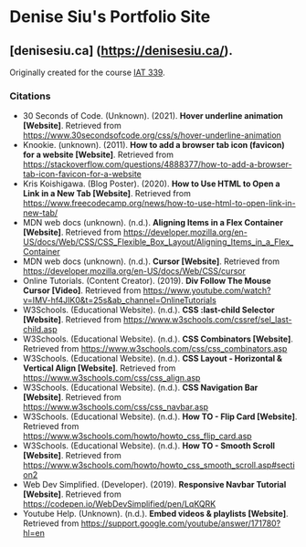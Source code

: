 # Denise Siu's Portfolio Site

## [denisesiu.ca] (https://denisesiu.ca/).
Originally created for the course [IAT 339](https://andrewh.ca/teaches/web_design_and_development/).







### Citations

- 30 Seconds of Code. (Unknown). (2021). **Hover underline animation [Website]**. Retrieved from https://www.30secondsofcode.org/css/s/hover-underline-animation
- Knookie. (unknown). (2011). **How to add a browser tab icon (favicon) for a website [Website]**. Retrieved from https://stackoverflow.com/questions/4888377/how-to-add-a-browser-tab-icon-favicon-for-a-website
- Kris Koishigawa. (Blog Poster). (2020). **How to Use HTML to Open a Link in a New Tab [Website]**. Retrieved from https://www.freecodecamp.org/news/how-to-use-html-to-open-link-in-new-tab/
- MDN web docs (unknown). (n.d.). **Aligning Items in a Flex Container [Website]**. Retrieved from https://developer.mozilla.org/en-US/docs/Web/CSS/CSS_Flexible_Box_Layout/Aligning_Items_in_a_Flex_Container
- MDN web docs (unknown). (n.d.). **Cursor [Website]**. Retrieved from https://developer.mozilla.org/en-US/docs/Web/CSS/cursor
- Online Tutorials. (Content Creator). (2019). **Div Follow The Mouse Cursor [Video]**. Retrieved from https://www.youtube.com/watch?v=IMV-hf4JIK0&t=25s&ab_channel=OnlineTutorials
- W3Schools. (Educational Website). (n.d.). **CSS :last-child Selector [Website]**. Retrieved from https://www.w3schools.com/cssref/sel_last-child.asp
- W3Schools. (Educational Website). (n.d.). **CSS Combinators [Website]**. Retrieved from https://www.w3schools.com/css/css_combinators.asp
- W3Schools. (Educational Website). (n.d.). **CSS Layout - Horizontal & Vertical Align [Website]**. Retrieved from https://www.w3schools.com/css/css_align.asp
- W3Schools. (Educational Website). (n.d.). **CSS Navigation Bar [Website]**. Retrieved from https://www.w3schools.com/css/css_navbar.asp
- W3Schools. (Educational Website). (n.d.). **How TO - Flip Card [Website]**. Retrieved from https://www.w3schools.com/howto/howto_css_flip_card.asp
- W3Schools. (Educational Website). (n.d.). **How TO - Smooth Scroll [Website]**. Retrieved from https://www.w3schools.com/howto/howto_css_smooth_scroll.asp#section2
- Web Dev Simplified. (Developer). (2019). **Responsive Navbar Tutorial [Website]**. Retrieved from https://codepen.io/WebDevSimplified/pen/LqKQRK
- Youtube Help. (Unknown). (n.d.). **Embed videos & playlists [Website]**. Retrieved from https://support.google.com/youtube/answer/171780?hl=en
